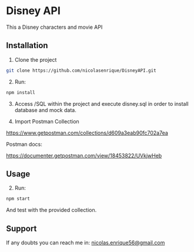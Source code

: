 # Disney API

This a Disney characters and movie API

## Installation

1) Clone the project 

```bash
git clone https://github.com/nicolasenrique/DisneyAPI.git
```
2) Run: 

```bash
npm install
```
3) Access /SQL within the project and execute disney.sql in order to install database and mock data.

4) Import Postman Collection

https://www.getpostman.com/collections/d609a3eab90fc702a7ea

Postman docs: 

https://documenter.getpostman.com/view/18453822/UVkjwHeb


## Usage 

2) Run: 

```bash
npm start
```

And test with the provided collection.

## Support

If any doubts you can reach me in: nicolas.enrique56@gmail.com
